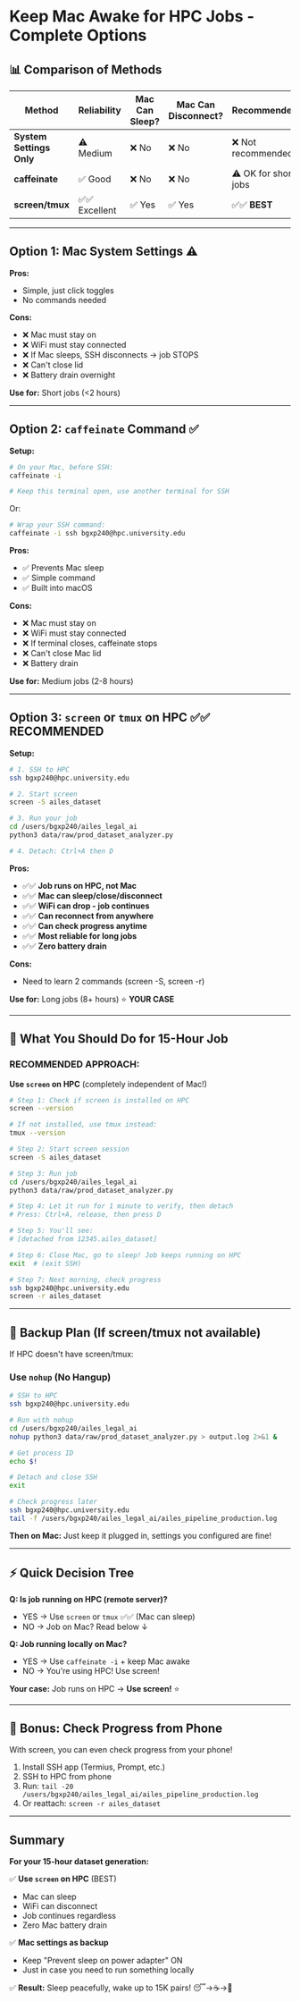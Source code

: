# Keep Mac Awake for HPC Jobs - Complete Options

## 📊 Comparison of Methods

| Method | Reliability | Mac Can Sleep? | Mac Can Disconnect? | Recommended |
|--------|-------------|----------------|---------------------|-------------|
| **System Settings Only** | ⚠️ Medium | ❌ No | ❌ No | ❌ Not recommended |
| **caffeinate** | ✅ Good | ❌ No | ❌ No | ⚠️ OK for short jobs |
| **screen/tmux** | ✅✅ Excellent | ✅ Yes | ✅ Yes | ✅✅ **BEST** |

---

## Option 1: Mac System Settings ⚠️

**Pros:**
- Simple, just click toggles
- No commands needed

**Cons:**
- ❌ Mac must stay on
- ❌ WiFi must stay connected
- ❌ If Mac sleeps, SSH disconnects → job STOPS
- ❌ Can't close lid
- ❌ Battery drain overnight

**Use for:** Short jobs (<2 hours)

---

## Option 2: `caffeinate` Command ✅

**Setup:**
```bash
# On your Mac, before SSH:
caffeinate -i

# Keep this terminal open, use another terminal for SSH
```

Or:
```bash
# Wrap your SSH command:
caffeinate -i ssh bgxp240@hpc.university.edu
```

**Pros:**
- ✅ Prevents Mac sleep
- ✅ Simple command
- ✅ Built into macOS

**Cons:**
- ❌ Mac must stay on
- ❌ WiFi must stay connected
- ❌ If terminal closes, caffeinate stops
- ❌ Can't close Mac lid
- ❌ Battery drain

**Use for:** Medium jobs (2-8 hours)

---

## Option 3: `screen` or `tmux` on HPC ✅✅ **RECOMMENDED**

**Setup:**
```bash
# 1. SSH to HPC
ssh bgxp240@hpc.university.edu

# 2. Start screen
screen -S ailes_dataset

# 3. Run your job
cd /users/bgxp240/ailes_legal_ai
python3 data/raw/prod_dataset_analyzer.py

# 4. Detach: Ctrl+A then D
```

**Pros:**
- ✅✅ **Job runs on HPC, not Mac**
- ✅✅ **Mac can sleep/close/disconnect**
- ✅✅ **WiFi can drop - job continues**
- ✅✅ **Can reconnect from anywhere**
- ✅✅ **Can check progress anytime**
- ✅✅ **Most reliable for long jobs**
- ✅✅ **Zero battery drain**

**Cons:**
- Need to learn 2 commands (screen -S, screen -r)

**Use for:** Long jobs (8+ hours) ⭐ **YOUR CASE**

---

## 🎯 What You Should Do for 15-Hour Job

### **RECOMMENDED APPROACH:**

**Use `screen` on HPC** (completely independent of Mac!)

```bash
# Step 1: Check if screen is installed on HPC
screen --version

# If not installed, use tmux instead:
tmux --version

# Step 2: Start screen session
screen -S ailes_dataset

# Step 3: Run job
cd /users/bgxp240/ailes_legal_ai
python3 data/raw/prod_dataset_analyzer.py

# Step 4: Let it run for 1 minute to verify, then detach
# Press: Ctrl+A, release, then press D

# Step 5: You'll see:
# [detached from 12345.ailes_dataset]

# Step 6: Close Mac, go to sleep! Job keeps running on HPC
exit  # (exit SSH)

# Step 7: Next morning, check progress
ssh bgxp240@hpc.university.edu
screen -r ailes_dataset
```

---

## 🔧 Backup Plan (If screen/tmux not available)

If HPC doesn't have screen/tmux:

### Use `nohup` (No Hangup)

```bash
# SSH to HPC
ssh bgxp240@hpc.university.edu

# Run with nohup
cd /users/bgxp240/ailes_legal_ai
nohup python3 data/raw/prod_dataset_analyzer.py > output.log 2>&1 &

# Get process ID
echo $!

# Detach and close SSH
exit

# Check progress later
ssh bgxp240@hpc.university.edu
tail -f /users/bgxp240/ailes_legal_ai/ailes_pipeline_production.log
```

**Then on Mac:** Just keep it plugged in, settings you configured are fine!

---

## ⚡ Quick Decision Tree

**Q: Is job running on HPC (remote server)?**
- YES → Use `screen` or `tmux` ✅✅ (Mac can sleep)
- NO → Job on Mac? Read below ↓

**Q: Job running locally on Mac?**
- YES → Use `caffeinate -i` + keep Mac awake
- NO → You're using HPC! Use screen!

**Your case:** Job runs on HPC → **Use screen!** ⭐

---

## 📱 Bonus: Check Progress from Phone

With screen, you can even check progress from your phone!

1. Install SSH app (Termius, Prompt, etc.)
2. SSH to HPC from phone
3. Run: `tail -20 /users/bgxp240/ailes_legal_ai/ailes_pipeline_production.log`
4. Or reattach: `screen -r ailes_dataset`

---

## Summary

**For your 15-hour dataset generation:**

✅ **Use `screen` on HPC** (BEST)
- Mac can sleep
- WiFi can disconnect  
- Job continues regardless
- Zero Mac battery drain

✅ **Mac settings as backup**
- Keep "Prevent sleep on power adapter" ON
- Just in case you need to run something locally

✅ **Result:** Sleep peacefully, wake up to 15K pairs! 😴→☕→🎉

